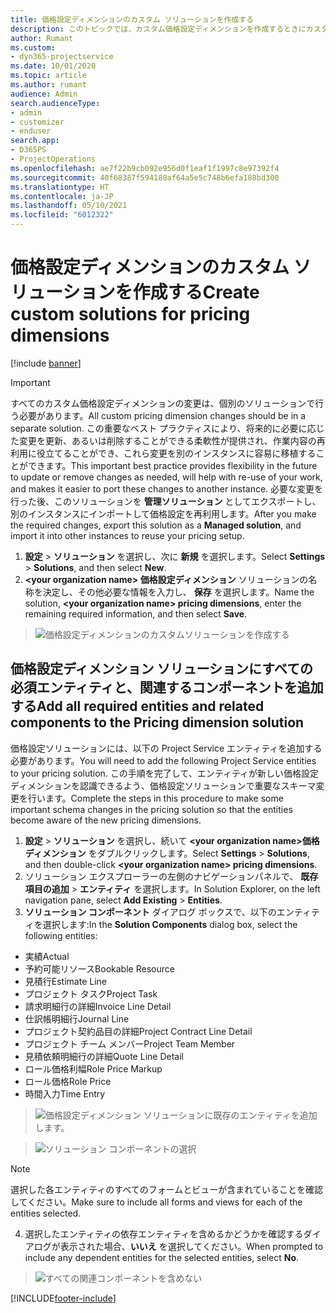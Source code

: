 ```yaml
---
title: 価格設定ディメンションのカスタム ソリューションを作成する
description: このトピックでは、カスタム価格設定ディメンションを作成するときにカスタム ソリューションを作成する方法について説明します。
author: Rumant
ms.custom:
- dyn365-projectservice
ms.date: 10/01/2020
ms.topic: article
ms.author: rumant
audience: Admin
search.audienceType:
- admin
- customizer
- enduser
search.app:
- D365PS
- ProjectOperations
ms.openlocfilehash: ae7f22b9cb092e956d0f1eaf1f1997c8e97392f4
ms.sourcegitcommit: 40f68387f594180af64a5e5c748b6efa188bd300
ms.translationtype: HT
ms.contentlocale: ja-JP
ms.lasthandoff: 05/10/2021
ms.locfileid: "6012322"
---
```

# <a name="create-custom-solutions-for-pricing-dimensions"></a><span data-ttu-id="b8e55-103">価格設定ディメンションのカスタム ソリューションを作成する</span><span class="sxs-lookup"><span data-stu-id="b8e55-103">Create custom solutions for pricing dimensions</span></span>

[!include [banner](../includes/psa-now-project-operations.md)]

> [!IMPORTANT]
> <span data-ttu-id="b8e55-104">すべてのカスタム価格設定ディメンションの変更は、個別のソリューションで行う必要があります。</span><span class="sxs-lookup"><span data-stu-id="b8e55-104">All custom pricing dimension changes should be in a separate solution.</span></span> <span data-ttu-id="b8e55-105">この重要なベスト プラクティスにより、将来的に必要に応じた変更を更新、あるいは削除することができる柔軟性が提供され、作業内容の再利用に役立てることができ、これら変更を別のインスタンスに容易に移植することができます。</span><span class="sxs-lookup"><span data-stu-id="b8e55-105">This important best practice provides flexibility in the future to update or remove changes as needed, will help with re-use of your work, and makes it easier to port these changes to another instance.</span></span> <span data-ttu-id="b8e55-106">必要な変更を行った後、このソリューションを **管理ソリューション** としてエクスポートし、別のインスタンスにインポートして価格設定を再利用します。</span><span class="sxs-lookup"><span data-stu-id="b8e55-106">After you make the required changes, export this solution as a **Managed solution**, and import it into other instances to reuse your pricing setup.</span></span>

1. <span data-ttu-id="b8e55-107">**設定** > **ソリューション** を選択し、次に **新規** を選択します。</span><span class="sxs-lookup"><span data-stu-id="b8e55-107">Select **Settings** > **Solutions**, and then select **New**.</span></span> 
2. <span data-ttu-id="b8e55-108">**\<your organization name> 価格設定ディメンション** ソリューションの名称を決定し、その他必要な情報を入力し、 **保存** を選択します。</span><span class="sxs-lookup"><span data-stu-id="b8e55-108">Name the solution, **\<your organization name> pricing dimensions**, enter the remaining required information, and then select **Save**.</span></span>

> ![価格設定ディメンションのカスタムソリューションを作成する](media/Creation-of-custom-pricing-dimension-solution.PNG)
  
## <a name="add-all-required-entities-and-related-components-to-the-pricing-dimension-solution"></a><span data-ttu-id="b8e55-110">価格設定ディメンション ソリューションにすべての必須エンティティと、関連するコンポーネントを追加する</span><span class="sxs-lookup"><span data-stu-id="b8e55-110">Add all required entities and related components to the Pricing dimension solution</span></span>
<span data-ttu-id="b8e55-111">価格設定ソリューションには、以下の Project Service エンティティを追加する必要があります。</span><span class="sxs-lookup"><span data-stu-id="b8e55-111">You will need to add the following Project Service entities to your pricing solution.</span></span> <span data-ttu-id="b8e55-112">この手順を完了して、エンティティが新しい価格設定ディメンションを認識できるよう、価格設定ソリューションで重要なスキーマ変更を行います。</span><span class="sxs-lookup"><span data-stu-id="b8e55-112">Complete the steps in this procedure to make some important schema changes in the pricing solution so that the entities become aware of the new pricing dimensions.</span></span>

1. <span data-ttu-id="b8e55-113">**設定** > **ソリューション** を選択し、続いて **\<your organization name>価格ディメンション** をダブルクリックします。</span><span class="sxs-lookup"><span data-stu-id="b8e55-113">Select **Settings** > **Solutions**, and then double-click **\<your organization name> pricing dimensions**.</span></span> 
2. <span data-ttu-id="b8e55-114">ソリューション エクスプローラーの左側のナビゲーションパネルで、 **既存項目の追加** > **エンティティ** を選択します。</span><span class="sxs-lookup"><span data-stu-id="b8e55-114">In Solution Explorer, on the left navigation pane, select **Add Existing** > **Entities**.</span></span>
3. <span data-ttu-id="b8e55-115">**ソリューション コンポーネント** ダイアログ ボックスで、以下のエンティティを選択します:</span><span class="sxs-lookup"><span data-stu-id="b8e55-115">In the **Solution Components** dialog box, select the following entities:</span></span>

- <span data-ttu-id="b8e55-116">実績</span><span class="sxs-lookup"><span data-stu-id="b8e55-116">Actual</span></span>
- <span data-ttu-id="b8e55-117">予約可能リソース</span><span class="sxs-lookup"><span data-stu-id="b8e55-117">Bookable Resource</span></span>
- <span data-ttu-id="b8e55-118">見積行</span><span class="sxs-lookup"><span data-stu-id="b8e55-118">Estimate Line</span></span>
- <span data-ttu-id="b8e55-119">プロジェクト タスク</span><span class="sxs-lookup"><span data-stu-id="b8e55-119">Project Task</span></span>
- <span data-ttu-id="b8e55-120">請求明細行の詳細</span><span class="sxs-lookup"><span data-stu-id="b8e55-120">Invoice Line Detail</span></span>
- <span data-ttu-id="b8e55-121">仕訳帳明細行</span><span class="sxs-lookup"><span data-stu-id="b8e55-121">Journal Line</span></span>
- <span data-ttu-id="b8e55-122">プロジェクト契約品目の詳細</span><span class="sxs-lookup"><span data-stu-id="b8e55-122">Project Contract Line Detail</span></span>
- <span data-ttu-id="b8e55-123">プロジェクト チーム メンバー</span><span class="sxs-lookup"><span data-stu-id="b8e55-123">Project Team Member</span></span>
- <span data-ttu-id="b8e55-124">見積依頼明細行の詳細</span><span class="sxs-lookup"><span data-stu-id="b8e55-124">Quote Line Detail</span></span>
- <span data-ttu-id="b8e55-125">ロール価格利幅</span><span class="sxs-lookup"><span data-stu-id="b8e55-125">Role Price Markup</span></span>
- <span data-ttu-id="b8e55-126">ロール価格</span><span class="sxs-lookup"><span data-stu-id="b8e55-126">Role Price</span></span> 
- <span data-ttu-id="b8e55-127">時間入力</span><span class="sxs-lookup"><span data-stu-id="b8e55-127">Time Entry</span></span> 

> ![価格設定ディメンション ソリューションに既存のエンティティを追加します。](media/Existing-entities-to-PD-solution.png)

> ![ソリューション コンポーネントの選択](media/Dimension-Components.png)

> [!NOTE]
> <span data-ttu-id="b8e55-130">選択した各エンティティのすべてのフォームとビューが含まれていることを確認してください。</span><span class="sxs-lookup"><span data-stu-id="b8e55-130">Make sure to include all forms and views for each of the entities selected.</span></span>

4. <span data-ttu-id="b8e55-131">選択したエンティティの依存エンティティを含めるかどうかを確認するダイアログが表示された場合、**いいえ** を選択してください。</span><span class="sxs-lookup"><span data-stu-id="b8e55-131">When prompted to include any dependent entities for the selected entities, select **No**.</span></span>

> ![すべての関連コンポーネントを含めない](media/Do-not-include-required.png)




[!INCLUDE[footer-include](../includes/footer-banner.md)]